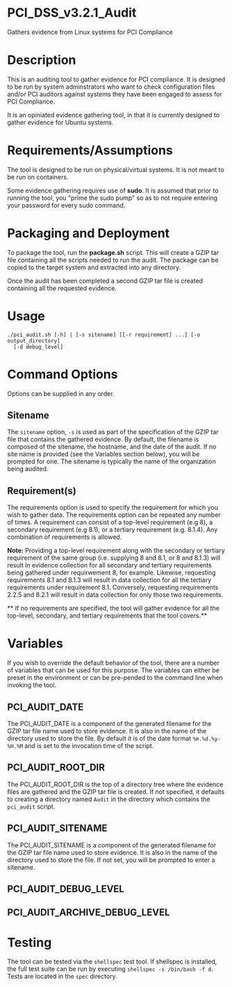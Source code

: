 # PCI_DSS_v3.2.1_Audit
Gathers evidence from Linux systems for PCI Compliance

# Description
This is an auditing tool to gather evidence for PCI compliance. It is designed
to be run by system adminstrators who want to check configuration files and/or
PCI auditors against systems they have been engaged to assess for PCI Compliance.

It is an opiniated evidence gathering tool, in that it is currently designed to
gather evidence for Ubuntu systems.

# Requirements/Assumptions
The tool is designed to be run on physical/virtual systems. It is not meant to
be run on containers.

Some evidence gathering requires use of **sudo**. It is assumed that prior to
running the tool, you "prime the sudo pump" so as to not require entering your
password for every sudo command.

# Packaging and Deployment

To package the tool, run the **package.sh** script. This will create a GZIP tar
file containing all the scripts needed to run the audit. The package can be
copied to the target system and extracted into any directory.

Once the audit has been completed a second GZIP tar file is created containing
all the requested evidence.

# Usage
```
./pci_audit.sh [-h] | [-s sitename] [[-r requirement] ...] [-o output_directory]
  [-d debug_level]
```

# Command Options
Options can be supplied in any order.

## Sitename
The `sitename` option, `-s` is used as part of the specification of the GZIP tar
file that contains the gathered evidence. By default, the filename is composed
of the sitename, the hostname, and the date of the audit. If no site name is
provided (see the Variables section below), you will be prompted for one. The
sitename is typically the name of the organization being audited.

## Requirement(s)
The requirements option is used to specify the requirement for which you wish to
gather data.
The requirements option can be repeated any number of times. A requirement can
consist of a top-level requirement (e.g 8), a secondary requirement (e.g 8.1),
or a tertiary requirement (e.g. 8.1.4). Any combination of requirements is
allowed.

**Note:** Providing a top-level requirement along with the secondary or tertiary
requirement of the same group (i.e. supplying 8 and 8.1, or 8 and 8.1.3) will
result in evidence collection for all secondary and tertiary requirements being
gathered under requirwement 8, for example. Likewise, requesting requirements 8.1
and 8.1.3 will result in data collection for all the tertiary requirements under
requirement 8.1. Conversely, requesting requirements 2.2.5 and 8.2.1 will result
in data collection for only those two requirements.

** If no requirements are specified, the tool will gather evidence for all the
top-level, secondary, and tertiary requirements that the tool covers.**

# Variables
If you wish to override the default behavior of the tool, there are a number of
variables that can be used for this purpose. The variables can either be preset
in the environment or can be pre-pended to the command line when invoking the
tool.
## PCI_AUDIT_DATE
The PCI_AUDIT_DATE is a component of the generated filename for the GZIP tar
file name used to store evidence. It is also in the name of the directory used
to store the  file. By default it is of the date format `%m.%d.%y-%H.%M` and is
set to the invocation time of the script.
## PCI_AUDIT_ROOT_DIR
The PCI_AUDIT_ROOT_DIR is the top of a directory tree where the evidence files
are gathered and the GZIP tar file is created. If not specified, it defaults to
creating a directory named `Audit` in the directory which contains the
`pci_audit` script.
## PCI_AUDIT_SITENAME
The PCI_AUDIT_SITENAME is a component of the generated filename for the GZIP tar
file name used to store evidence. It is also in the name of the directory used
to store the  file. If not set, you will be prompted to enter a sitename.
## PCI_AUDIT_DEBUG_LEVEL
## PCI_AUDIT_ARCHIVE_DEBUG_LEVEL

# Testing
The tool can be tested via the `shellspec` test tool. If shellspec is installed,
the full test suite can be run by executing `shellspec -s /bin/bash -f d`.
Tests are located in the `spec` directory.
